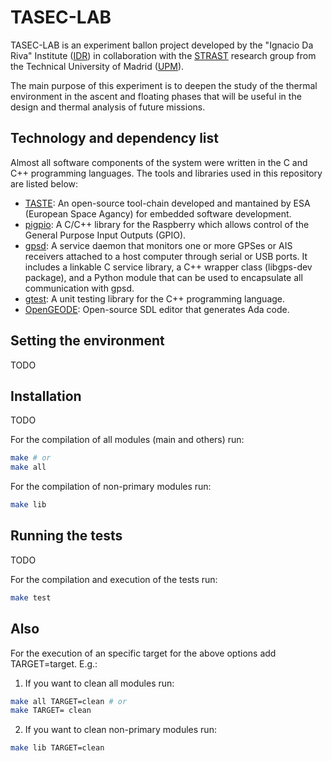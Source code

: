 # TASEC-LAB

TASEC-LAB is an experiment ballon project developed by the "Ignacio Da Riva" Institute ([IDR](http://www.idr.upm.es/index.php/es/)) in collaboration with the [STRAST](https://www.dit.upm.es/~str/) research group from the Technical University of Madrid ([UPM](https://www.upm.es/)).

The main purpose of this experiment is to deepen the study of the thermal environment in the ascent and floating phases that will be useful in the design and thermal analysis of future missions.

## Technology and dependency list

Almost all software components of the system were written in the C and C++ programming languages. The tools and libraries used in this repository are listed below:

* [TASTE](https://taste.tools/): An open-source tool-chain developed and mantained by ESA (European Space Agancy) for embedded software development.
* [pigpio](https://github.com/joan2937/pigpio): A C/C++ library for the Raspberry which allows control of the General Purpose Input Outputs (GPIO).
* [gpsd](https://gpsd.gitlab.io/gpsd/): A service daemon that monitors one or more GPSes or AIS receivers attached to a host computer through serial or USB ports. It includes a linkable C service library, a C++ wrapper class (libgps-dev package), and a Python module that can be used to encapsulate all communication with gpsd.
* [gtest](https://github.com/google/googletest): A unit testing library for the C++ programming language.
* [OpenGEODE](https://github.com/esa/opengeode): Open-source SDL editor that generates Ada code.

## Setting the environment
TODO

## Installation
TODO


For the compilation of all modules (main and others) run:
```bash
make # or 
make all
```

For the compilation of non-primary modules run:
```bash
make lib
```

## Running the tests

TODO

For the compilation and execution of the tests run:
```bash
make test
```

## Also

For the execution of an specific target for the above options add TARGET=target.
E.g.:
  1) If you want to clean all modules run:
  ```bash
  make all TARGET=clean # or
  make TARGET= clean
  ```
  2) If you want to clean non-primary modules run:
  ```bash
  make lib TARGET=clean
  ```
